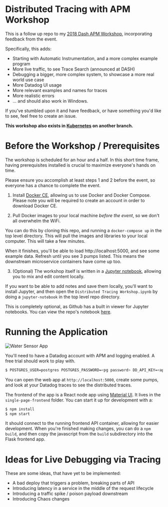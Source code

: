 # Distributed Tracing with APM Workshop

This is a follow up repo to my [2018 Dash APM Workshop](https://github.com/burningion/dash-apm-workshop), incorporating feedback from the event.

Specifically, this adds:

* Starting with Automatic Instrumentation, and a more complex example program
* More live traffic, to see Trace Search (announced at DASH)
* Debugging a bigger, more complex system, to showcase a more real world use case
* More Datadog UI usage
* More relevant examples and names for traces
* More realistic errors 
* ... and should also work in Windows.

If you've stumbled upon it and have feedback, or have something you'd  like to see, feel free to create an issue.

**This workshop also exists in [Kubernetes](https://github.com/burningion/distributed-tracing-with-apm-workshop/tree/k8s-autodiscovery) on another branch.**

# Before the Workshop / Prerequisites

The workshop is scheduled for an hour and a half. In this short time frame, having prerequisites installed is crucial to maximize everyone's hands on time.

Please ensure you accomplish at least steps 1 and 2 before the event, so everyone has a chance to complete the event.

1. Install [Docker CE](https://store.docker.com/search?type=edition&offering=community), allowing us to use Docker and Docker Compose. Please note you will be required to create an account in order to download Docker CE. 

2. Pull Docker images to your local machine *before the event*, so we don't all overwhelm the WiFi. 

You can do this by cloning this repo, and running a `docker-compose up` in the top level directory. This will pull the images and libraries to your local computer. This will take a few minutes. 

When it finishes, you'll be able to load http://localhost:5000, and see some example data. Refresh until you see 3 pumps listed. This means the downstream microservice containers have come up too.

3. (Optional) The workshop itself is written in a [Jupyter notebook](http://jupyter.org/), allowing you to mix and edit content locally. 

If you want to be able to add notes and save them locally, you'll want to install Jupyter, and then open the `Distributed Tracing Workshop.ipynb` by doing a `jupyter-notebook` in the top level repo directory.

This is completely optional, as Github has a built in viewer for Jupyter notebooks. You can view the repo's notebook [here](https://github.com/burningion/distributed-tracing-with-apm-workshop/blob/master/Distributed%20Tracing%20Workshop.ipynb).

# Running the Application

![Water Sensor App](https://github.com/burningion/distributed-tracing-with-apm-workshop/raw/master/images/dashboard.png)

You'll need to have a Datadog account with APM and logging enabled. A free trial should work to play with.

```bash
$ POSTGRES_USER=postgres POSTGRES_PASSWORD=<pg password> DD_API_KEY=<api key> docker-compose up
```

You can open the web app at `http://localhost:5000`, create some pumps, and look at your Datadog traces to see the distributed traces.

The frontend of the app is a React node app using [Material UI](https://material-ui.com/). It lives in the `single-page-frontend` folder. You can start it up for development with a:

```bash
$ npm install
$ npm start
```

It should connect to the running frontend API container, allowing for easier development. When you're finished making changes, you can do a `npm build`, and then copy the javascript from the `build` subdirectory into the Flask frontend app.

# Ideas for Live Debugging via Tracing

These are some ideas, that have yet to be implemented:

* A bad deploy that triggers a problem, breaking parts of API
* Introducing latency in a service in the middle of the request lifecycle
* Introducing a traffic spike / poison payload downstream
* Introducing Chaos changes
